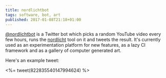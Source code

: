 ```yaml
---
title: nordlichtbot
tags: software, bot, art
published: 2017-01-08T21:18+01:00
---
```


[@nordlichtbot](https://twitter.com/nordlichtbot) is a Twitter bot which picks a random YouTube video every few hours, runs the [nordlicht](/nordlicht/) tool on it and tweets the result. It's currently used as an experimentation platform for new features, as a lazy CI framework and as a gallery of computer generated art.

Here's an example tweet:

<%= tweet(822835540147994624) %>

